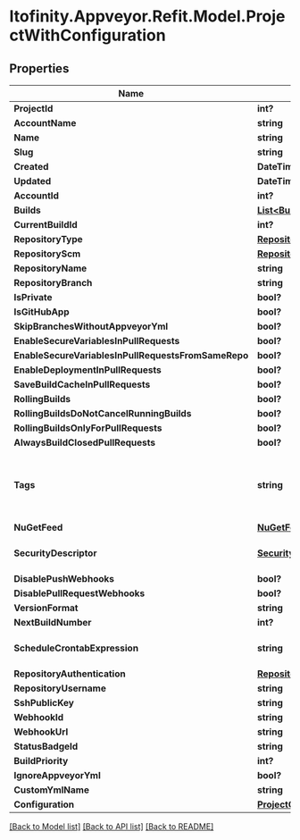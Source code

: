 # Itofinity.Appveyor.Refit.Model.ProjectWithConfiguration
## Properties

Name | Type | Description | Notes
------------ | ------------- | ------------- | -------------
**ProjectId** | **int?** |  | 
**AccountName** | **string** |  | [optional] 
**Name** | **string** |  | [optional] 
**Slug** | **string** |  | [optional] 
**Created** | **DateTime?** |  | [optional] 
**Updated** | **DateTime?** |  | [optional] 
**AccountId** | **int?** |  | [optional] 
**Builds** | [**List&lt;Build&gt;**](Build.md) | Only non-empty for response from getProjects. | [optional] 
**CurrentBuildId** | **int?** |  | [optional] 
**RepositoryType** | [**RepositoryProvider**](RepositoryProvider.md) |  | [optional] 
**RepositoryScm** | [**RepositoryScm**](RepositoryScm.md) |  | [optional] 
**RepositoryName** | **string** |  | 
**RepositoryBranch** | **string** | Not present in response from addProject. | [optional] 
**IsPrivate** | **bool?** |  | [optional] 
**IsGitHubApp** | **bool?** |  | [optional] 
**SkipBranchesWithoutAppveyorYml** | **bool?** |  | [optional] 
**EnableSecureVariablesInPullRequests** | **bool?** |  | [optional] 
**EnableSecureVariablesInPullRequestsFromSameRepo** | **bool?** |  | [optional] 
**EnableDeploymentInPullRequests** | **bool?** |  | [optional] 
**SaveBuildCacheInPullRequests** | **bool?** |  | [optional] 
**RollingBuilds** | **bool?** |  | [optional] 
**RollingBuildsDoNotCancelRunningBuilds** | **bool?** |  | [optional] 
**RollingBuildsOnlyForPullRequests** | **bool?** |  | [optional] 
**AlwaysBuildClosedPullRequests** | **bool?** |  | [optional] 
**Tags** | **string** | Comma-separated list of project tags for dynamic grouping. Appears that any input is accepted.  The returned value only contains case-preserving but insensitive unique values where spaces around \&quot;,\&quot; are removed but otherwise preserved.  Empty values and items are allowed. | [optional] 
**NuGetFeed** | [**NuGetFeed**](NuGetFeed.md) | Not present in response from addProject. | [optional] 
**SecurityDescriptor** | [**SecurityDescriptor**](SecurityDescriptor.md) | Not present in response from addProject. Not always present in response from getProjects (only after updateProject or startBuild?). | [optional] 
**DisablePushWebhooks** | **bool?** |  | [optional] 
**DisablePullRequestWebhooks** | **bool?** |  | [optional] 
**VersionFormat** | **string** |  | 
**NextBuildNumber** | **int?** |  | [optional] 
**ScheduleCrontabExpression** | **string** | Build schedule as an NCrontab Expression.  See https://github.com/atifaziz/NCrontab/wiki/Crontab-Expression | [optional] 
**RepositoryAuthentication** | [**RepositoryAuthenticationType**](RepositoryAuthenticationType.md) |  | [optional] 
**RepositoryUsername** | **string** |  | [optional] 
**SshPublicKey** | **string** |  | [optional] 
**WebhookId** | **string** |  | [optional] 
**WebhookUrl** | **string** |  | [optional] 
**StatusBadgeId** | **string** |  | [optional] 
**BuildPriority** | **int?** |  | [optional] 
**IgnoreAppveyorYml** | **bool?** |  | [optional] 
**CustomYmlName** | **string** |  | [optional] 
**Configuration** | [**ProjectConfiguration**](ProjectConfiguration.md) |  | 

[[Back to Model list]](../README.md#documentation-for-models) [[Back to API list]](../README.md#documentation-for-api-endpoints) [[Back to README]](../README.md)

